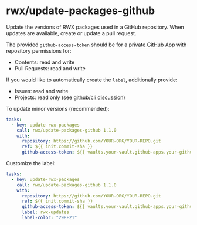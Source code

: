 # rwx/update-packages-github

Update the versions of RWX packages used in a GitHub repository.
When updates are available, create or update a pull request.

The provided `github-access-token` should be for a
[private GitHub App](https://www.rwx.com/docs/mint/guides/github-automation)
with repository permissions for:

- Contents: read and write
- Pull Requests: read and write

If you would like to automatically create the `label`, additionally provide:

- Issues: read and write
- Projects: read only (see [github/cli discussion](https://github.com/cli/cli/discussions/5307))

To update minor versions (recommended):

```yaml
tasks:
  - key: update-rwx-packages
    call: rwx/update-packages-github 1.1.0
    with:
      repository: https://github.com/YOUR-ORG/YOUR-REPO.git
      ref: ${{ init.commit-sha }}
      github-access-token: ${{ vaults.your-vault.github-apps.your-github-app.token }}
```

Customize the label:

```yaml
tasks:
  - key: update-rwx-packages
    call: rwx/update-packages-github 1.1.0
    with:
      repository: https://github.com/YOUR-ORG/YOUR-REPO.git
      ref: ${{ init.commit-sha }}
      github-access-token: ${{ vaults.your-vault.github-apps.your-github-app.token }}
      label: rwx-updates
      label-color: "298F21"
```
